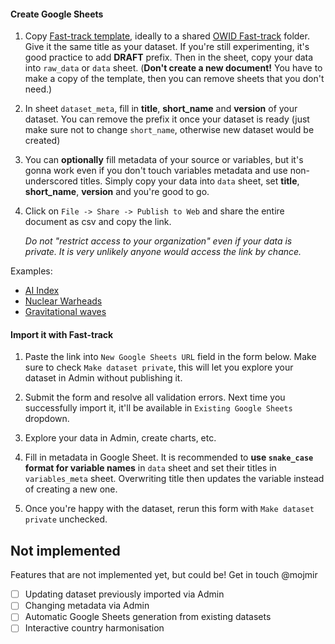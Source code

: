 #### Create Google Sheets

1. Copy [Fast-track template](https://docs.google.com/spreadsheets/d/1j_mclAffQ2_jpbVEmI3VOiWRBeclBAIr-U7NpGAdV9A/edit?usp=sharing), ideally to a shared [OWID Fast-track](https://drive.google.com/drive/folders/0AAjVjD6_217sUk9PVA) folder. Give it the same title as your dataset. If you're still experimenting, it's good practice to add **DRAFT** prefix. Then in the sheet, copy your data into `raw_data` or `data` sheet. (**Don't create a new document!** You have to make a copy of the template, then you can remove sheets that you don't need.)

2. In sheet `dataset_meta`, fill in **title**, **short_name** and **version** of your dataset. You can remove the prefix it once your dataset is ready (just make sure not to change `short_name`, otherwise new dataset would be created)

3. You can **optionally** fill metadata of your source or variables, but it's gonna work even if you don't touch variables metadata and use non-underscored titles. Simply copy your data into `data` sheet, set **title**, **short_name**, **version** and you're good to go.

4. Click on `File -> Share -> Publish to Web` and share the entire document as csv and copy the link.

    _Do not "restrict access to your organization" even if your data is private. It is very unlikely anyone would access the link by chance._


Examples:

* [AI Index](https://docs.google.com/spreadsheets/d/199kcalCjxEyynzS9rdws87T91f18E4O5zjmprHYExnE/edit?usp=sharing)
* [Nuclear Warheads](https://docs.google.com/spreadsheets/d/1ReTohcxpo-dRvnXFzYG4N0YT-HoXh3b6AbG-qIaGTLI/edit?usp=sharing)
* [Gravitational waves](https://docs.google.com/spreadsheets/d/1NKoZMe6bkXMS29mORNw3o25cENx3MnpYFJk2y3cWXOc/edit?usp=sharing)


#### Import it with Fast-track

1. Paste the link into `New Google Sheets URL` field in the form below. Make sure to check `Make dataset private`, this will let you explore your dataset in Admin without publishing it.

2. Submit the form and resolve all validation errors. Next time you successfully import it, it'll be available in `Existing Google Sheets` dropdown.

3. Explore your data in Admin, create charts, etc.

4. Fill in metadata in Google Sheet. It is recommended to **use `snake_case` format for variable names** in `data` sheet and set their titles in `variables_meta` sheet. Overwriting title then updates the variable instead of creating a new one.

5. Once you're happy with the dataset, rerun this form with `Make dataset private` unchecked.


## Not implemented

Features that are not implemented yet, but could be! Get in touch @mojmir

- [ ] Updating dataset previously imported via Admin
- [ ] Changing metadata via Admin
- [ ] Automatic Google Sheets generation from existing datasets
- [ ] Interactive country harmonisation
